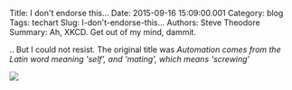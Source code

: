 Title: I don't endorse this...
Date: 2015-09-16 15:09:00.001
Category: blog
Tags: techart
Slug: I-don't-endorse-this...
Authors: Steve Theodore
Summary: Ah, XKCD. Get out of my mind, dammit.

.. But I could not resist. The original title was _Automation comes from the Latin word meaning 'self', and 'mating', which means 'screwing_'


[![](https://lh3.googleusercontent.com/-3a1UXfwg0rk/VfnomRM_Q_I/AAAAAAABMmc/VYrorxZyTMI/s640/blogger-image--1005462469.jpg)](https://lh3.googleusercontent.com/-3a1UXfwg0rk/VfnomRM_Q_I/AAAAAAABMmc/VYrorxZyTMI/s640/blogger-image--1005462469.jpg)

